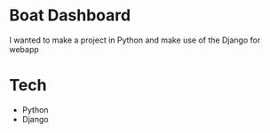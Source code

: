 # Boat Dashboard
I wanted to make a project in Python and make use of the Django for webapp

# Tech
- Python
- Django
